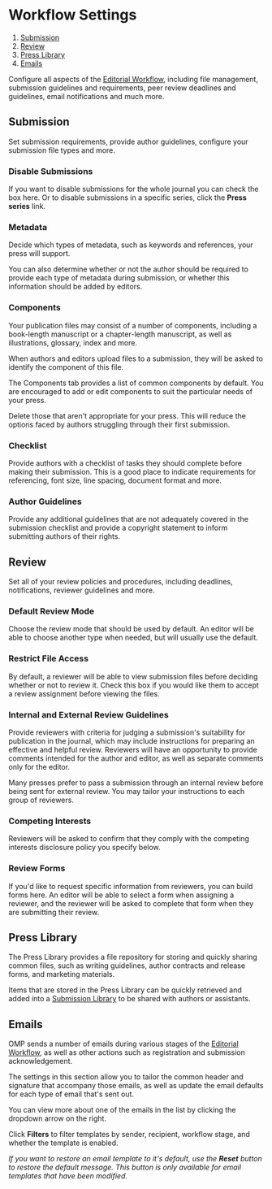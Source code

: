 # Workflow Settings

1. [Submission](workflow-settings#submission)
1. [Review](workflow-settings#review)
1. [Press Library](workflow-settings#publisher)
1. [Emails](workflow-settings#emails)

Configure all aspects of the [Editorial Workflow](../editorial-workflow), including file management, submission guidelines and requirements, peer review deadlines and guidelines, email notifications and much more.

## <a name="submission"></a>Submission

Set submission requirements, provide author guidelines, configure your submission file types and more.

### Disable Submissions
If you want to disable submissions for the whole journal you can check the box here. Or to disable submissions in a specific series, click the **Press series** link.

### Metadata

Decide which types of metadata, such as keywords and references, your press will support.

You can also determine whether or not the author should be required to provide each type of metadata during submission, or whether this information should be added by editors.

### Components

Your publication files may consist of a number of components, including a book-length manuscript or a chapter-length manuscript, as well as illustrations, glossary, index and more.

When authors and editors upload files to a submission, they will be asked to identify the component of this file.

The Components tab provides a list of common components by default. You are encouraged to add or edit components to suit the particular needs of your press.

Delete those that aren't appropriate for your press. This will reduce the options faced by authors struggling through their first submission.

### Checklist

Provide authors with a checklist of tasks they should complete before making their submission. This is a good place to indicate requirements for referencing, font size, line spacing, document format and more.

### Author Guidelines

Provide any additional guidelines that are not adequately covered in the submission checklist and provide a copyright statement to inform submitting authors of their rights.

## <a name="review"></a>Review

Set all of your review policies and procedures, including deadlines, notifications, reviewer guidelines and more.

### Default Review Mode

Choose the review mode that should be used by default. An editor will be able to choose another type when needed, but will usually use the default.

### Restrict File Access

By default, a reviewer will be able to view submission files before deciding whether or not to review it. Check this box if you would like them to accept a review assignment before viewing the files.

### Internal and External Review Guidelines

Provide reviewers with criteria for judging a submission's suitability for publication in the journal, which may include instructions for preparing an effective and helpful review. Reviewers will have an opportunity to provide comments intended for the author and editor, as well as separate comments only for the editor.

Many presses prefer to pass a submission through an internal review before being sent for external review. You may tailor your instructions to each group of reviewers.

### Competing Interests

Reviewers will be asked to confirm that they comply with the competing interests disclosure policy you specify below.

### Review Forms

If you'd like to request specific information from reviewers, you can build forms here. An editor will be able to select a form when assigning a reviewer, and the reviewer will be asked to complete that form when they are submitting their review.

## <a name="publisher"></a>Press Library

The Press Library provides a file repository for storing and quickly sharing common files, such as writing guidelines, author contracts and release forms, and marketing materials.

Items that are stored in the Press Library can be quickly retrieved and added into a [Submission Library](editorial-workflow#submission-library) to be shared with authors or assistants.

## <a name="emails"></a>Emails

OMP sends a number of emails during various stages of the [Editorial Workflow](editorial-workflow), as well as other actions such as registration and submission acknowledgement.

The settings in this section allow you to tailor the common header and signature that accompany those emails, as well as update the email defaults for each type of email that's sent out.

You can view more about one of the emails in the list by clicking the dropdown arrow on the right.

Click **Filters** to filter templates by sender, recipient, workflow stage, and whether the template is enabled.

*If you want to restore an email template to it's default, use the __Reset__ button to restore the default message. This button is only available for email templates that have been modified.*
